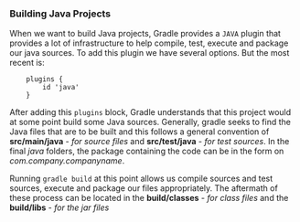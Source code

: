 ### Building Java Projects

When we want to build Java projects, Gradle provides a `JAVA` plugin that provides a lot of infrastructure to help compile, test, execute and package our java sources. To add this plugin we have several options. But the most recent is:

```
    plugins {
        id 'java'
    }
```

After adding this `plugins` block, Gradle understands that this project would at some point build some Java sources. Generally, gradle seeks to find the Java files that are to be built and this follows a general convention of **src/main/java** - _for source files_ and **src/test/java** - _for test sources_. In the final _java_ folders, the package containing the code can be in the form on _com.company.companyname_.

Running `gradle build` at this point allows us compile sources and test sources, execute and package our files appropriately. The aftermath of these process can be located in the **build/classes** - _for class files_ and the **build/libs** - _for the jar files_